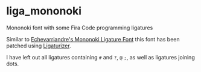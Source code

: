 # liga_mononoki
Mononoki font with some Fira Code programming ligatures

Similar to [Echevarriandre's Mononoki Ligature Font](https://github.com/echevarriandre/mononoki-ligatures)  this font has been patched using [Ligaturizer](https://github.com/ToxicFrog/Ligaturizer).

I have left out all ligatures containing `#` and `?`, `@` `;`, as well as ligatures joining dots.

